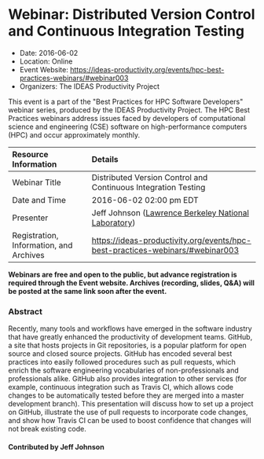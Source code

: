 













			   

<!-- Note: this label does NOT include the trailing colon -->





# Webinar: Distributed Version Control and Continuous Integration Testing

- Date: 2016-06-02
- Location: Online
- Event Website: https://ideas-productivity.org/events/hpc-best-practices-webinars/#webinar003
- Organizers: The IDEAS Productivity Project
			   
This event is a part of the "Best Practices for HPC Software
Developers" webinar series, produced by the IDEAS Productivity
Project. The HPC Best Practices webinars address issues faced by
developers of computational science and engineering (CSE) software on
high-performance computers (HPC) and occur approximately monthly.

Resource Information | Details
:--- | :---			   
Webinar Title | Distributed Version Control and Continuous Integration Testing
Date and Time | 2016-06-02 02:00 pm EDT
Presenter | Jeff Johnson (<a href="http://www.lbl.gov/">Lawrence Berkeley National Laboratory</a>)
Registration, Information, and Archives | 	<https://ideas-productivity.org/events/hpc-best-practices-webinars/#webinar003>	   

**Webinars are free and open to the public, but advance registration is required through the Event website. Archives (recording, slides, Q&A) will be posted at the same link soon after the event.**

### Abstract
<p>Recently, many tools and workflows have emerged in the software
industry that have greatly enhanced the productivity of development
teams. GitHub, a site that hosts projects in Git repositories, is a
popular platform for open source and closed source projects.  GitHub
has encoded several best practices into easily followed procedures
such as pull requests, which enrich the software engineering
vocabularies of non-professionals and professionals alike.  GitHub
also provides integration to other services (for example, continuous
integration such as Travis CI, which allows code changes to be
automatically tested before they are merged into a master development
branch).  This presentation will discuss how to set up a project on
GitHub, illustrate the use of pull requests to incorporate code
changes, and show how Travis CI can be used to boost confidence that
changes will not break existing code.</p>


    

#### Contributed by Jeff Johnson

<!---
Publish: yes
Categories: skills
Topics: online learning
Level: 2
Prerequisites: default
Aggregate: none
--->






